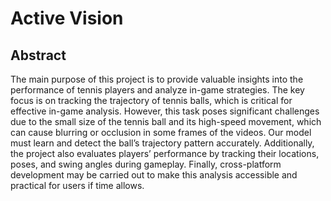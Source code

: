 # Active Vision

## Abstract

The main purpose of this project is to provide valuable insights into the performance of tennis players and analyze in-game strategies. The key focus is on tracking the trajectory of tennis balls, which is critical for effective in-game analysis. However, this task poses significant challenges due to the small size of the tennis ball and its high-speed movement, which can cause blurring or occlusion in some frames of the videos. Our model must learn and detect the ball’s trajectory pattern accurately. Additionally, the project also evaluates players’ performance by tracking their locations, poses, and swing angles during gameplay. Finally, cross-platform development may be carried out to make this analysis accessible and practical for users if time allows. 
